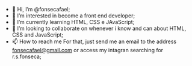 - 👋 Hi, I’m @fonsecafael;
- 👀 I’m interested in become a front end developer;
- 🌱 I’m currently learning HTML, CSS e JAvaScript;
- 💞️ I’m looking to collaborate on whenever i know and can about HTML, CSS and JavaScript;
- 📫 How to reach me For that, just send me an email to the address fonsecafael@gmail.com or access my intagran searching for r.s.fonseca;

<!---
fonsecafael/fonsecafael is a ✨ special ✨ repository because its `README.md` (this file) appears on your GitHub profile.
You can click the Preview link to take a look at your changes.
--->
